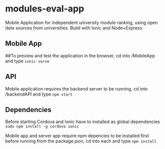# modules-eval-app
Mobile Application for independent university module ranking, using open data sources from universities. Build with Ionic and Node+Express.

## Mobile App
##To preview and test the application in the browser, cd into /MobileApp and type `ionic serve`

## API
Mobile application requires the backend server to be running, cd into /backendAPI and type `npm start`

## Dependencies
Before starting Cordova and Ionic have to installed as global dependencies `sudo npm install -g cordova ionic`

Mobile app and server app require npm depencies to be installed first before running from the package.json, cd into each and type `npm install`

